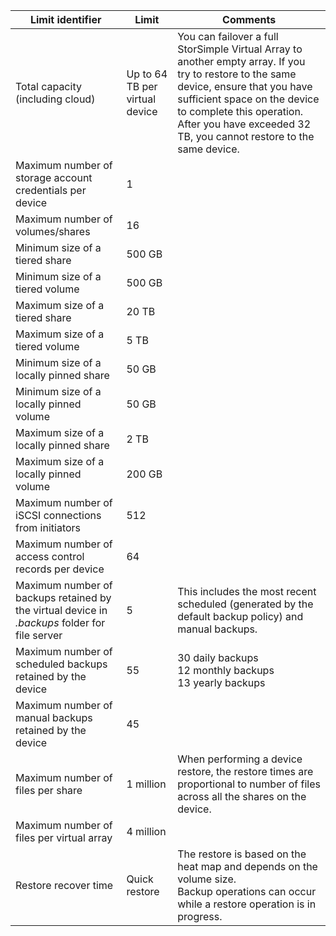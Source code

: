 

| **Limit identifier** | **Limit** | **Comments** |
| --- | --- | --- |
| Total capacity (including cloud) |Up to 64 TB per virtual device |You can failover a full StorSimple Virtual Array to another empty array. If you try to restore to the same device, ensure that you have sufficient space on the device to complete this operation. After you have exceeded 32 TB, you cannot restore to the same device. |
| Maximum number of storage account credentials per device |1 | |
| Maximum number of volumes/shares |16 | |
| Minimum size of a tiered share |500 GB | |
| Minimum size of a tiered volume |500 GB | |
| Maximum size of a tiered share |20 TB | |
| Maximum size of a tiered volume |5 TB | |
| Minimum size of a locally pinned share |50 GB | |
| Minimum size of a locally pinned volume |50 GB | |
| Maximum size of a locally pinned share |2 TB | |
| Maximum size of a locally pinned volume |200 GB | |
| Maximum number of iSCSI connections from initiators |512 | |
| Maximum number of access control records per device |64 | |
| Maximum number of backups retained by the virtual device in *.backups* folder for file server |5 |This includes the most recent scheduled (generated by the default backup policy) and manual backups. |
| Maximum number of scheduled backups retained by the device |55 |30 daily backups<br>12 monthly backups<br>13 yearly backups |
| Maximum number of manual backups retained by the device |45 | |
| Maximum number of files per share |1 million |When performing a device restore, the restore times are proportional to number of files across all the shares on the device. |
| Maximum number of files per virtual array |4 million | |
| Restore recover time |Quick restore |The restore is based on the heat map and depends on the volume size.<br>Backup operations can occur while a restore operation is in progress. |

